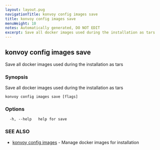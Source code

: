 ```yaml
---
layout: layout.pug
navigationTitle: konvoy config images save
title: konvoy config images save
menuWeight: 10
notes: Automatically generated, DO NOT EDIT
excerpt: Save all docker images used during the installation as tars
---
```


## konvoy config images save

Save all docker images used during the installation as tars

### Synopsis

Save all docker images used during the installation as tars

```
konvoy config images save [flags]
```

### Options

```
  -h, --help   help for save
```

### SEE ALSO

* [konvoy config images](../)	 - Manage docker images for installation

